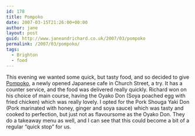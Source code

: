 ```yaml
---
id: 178
title: Pompoko
date: 2007-03-15T21:26:00+00:00
author: jane
layout: post
guid: http://www.janeandrichard.co.uk/2007/03/pompoko
permalink: /2007/03/pompoko/
tags:
  - Brighton
  - food
---
```

This evening we wanted some quick, but tasty food, and so decided to give [Pompoko](http://www.theargus.co.uk/whatson/fooddrink/pompoko/), a newly opened Japanese cafe in Church Street, a try. It has a counter service, and the food was delivered really quickly. Richard won on his choice of main course, having the Oyako Don (Soya poached egg with fried chicken) which was really lovely. I opted for the Pork Shouga Yaki Don (Pork marinated with honey, ginger and soya sauce) which was tasty and cooked to perfection, but just not as flavoursome as the Oyako Don. They do a takeaway menu as well, and I can see that this could become a bit of a regular &#8220;quick stop&#8221; for us.